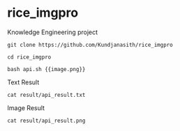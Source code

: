 # rice_imgpro
Knowledge Engineering project
  
  ```
  git clone https://github.com/Kundjanasith/rice_imgpro
  ```
  
  ```
  cd rice_imgpro
  ```
  
  ```
  bash api.sh {{image.png}}
  ```
  
  Text Result 
  ```
  cat result/api_result.txt
  ```
  
  Image Result
  ```
  cat result/api_result.png
  ```
